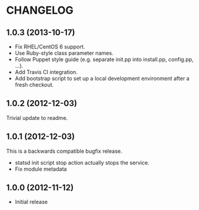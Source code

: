 # CHANGELOG

## 1.0.3 (2013-10-17)

* Fix RHEL/CentOS 6 support.
* Use Ruby-style class parameter names.
* Follow Puppet style guide (e.g. separate init.pp into install.pp, config.pp, ...).
* Add Travis CI integration.
* Add bootstrap script to set up a local development environment after a fresh checkout.


## 1.0.2 (2012-12-03)

Trivial update to readme.


## 1.0.1 (2012-12-03)

This is a backwards compatible bugfix release.

  * statsd init script stop action actually stops the service.
  * Fix module metadata


## 1.0.0 (2012-11-12)

  * Initial release
